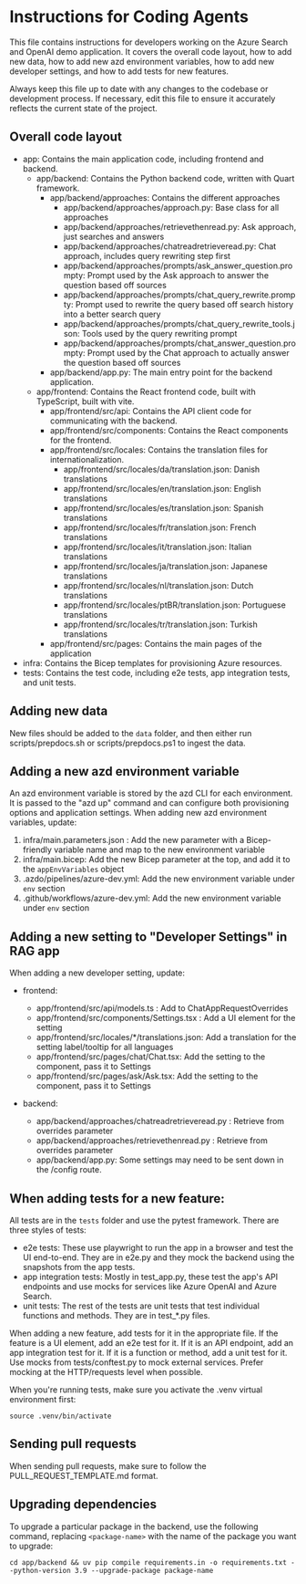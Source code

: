 # Instructions for Coding Agents

This file contains instructions for developers working on the Azure Search and OpenAI demo application. It covers the overall code layout, how to add new data, how to add new azd environment variables, how to add new developer settings, and how to add tests for new features.

Always keep this file up to date with any changes to the codebase or development process.
If necessary, edit this file to ensure it accurately reflects the current state of the project.

## Overall code layout

* app: Contains the main application code, including frontend and backend.
  * app/backend: Contains the Python backend code, written with Quart framework.
    * app/backend/approaches: Contains the different approaches
      * app/backend/approaches/approach.py: Base class for all approaches
      * app/backend/approaches/retrievethenread.py: Ask approach, just searches and answers
      * app/backend/approaches/chatreadretrieveread.py: Chat approach, includes query rewriting step first
      * app/backend/approaches/prompts/ask_answer_question.prompty: Prompt used by the Ask approach to answer the question based off sources
      * app/backend/approaches/prompts/chat_query_rewrite.prompty: Prompt used to rewrite the query based off search history into a better search query
      * app/backend/approaches/prompts/chat_query_rewrite_tools.json: Tools used by the query rewriting prompt
      * app/backend/approaches/prompts/chat_answer_question.prompty: Prompt used by the Chat approach to actually answer the question based off sources
    * app/backend/app.py: The main entry point for the backend application.
  * app/frontend: Contains the React frontend code, built with TypeScript, built with vite.
    * app/frontend/src/api: Contains the API client code for communicating with the backend.
    * app/frontend/src/components: Contains the React components for the frontend.
    * app/frontend/src/locales: Contains the translation files for internationalization.
      * app/frontend/src/locales/da/translation.json: Danish translations
      * app/frontend/src/locales/en/translation.json: English translations
      * app/frontend/src/locales/es/translation.json: Spanish translations
      * app/frontend/src/locales/fr/translation.json: French translations
      * app/frontend/src/locales/it/translation.json: Italian translations
      * app/frontend/src/locales/ja/translation.json: Japanese translations
      * app/frontend/src/locales/nl/translation.json: Dutch translations
      * app/frontend/src/locales/ptBR/translation.json: Portuguese translations
      * app/frontend/src/locales/tr/translation.json: Turkish translations
    * app/frontend/src/pages: Contains the main pages of the application
* infra: Contains the Bicep templates for provisioning Azure resources.
* tests: Contains the test code, including e2e tests, app integration tests, and unit tests.

## Adding new data

New files should be added to the `data` folder, and then either run scripts/prepdocs.sh or scripts/prepdocs.ps1 to ingest the data.

## Adding a new azd environment variable

An azd environment variable is stored by the azd CLI for each environment. It is passed to the "azd up" command and can configure both provisioning options and application settings.
When adding new azd environment variables, update:

1. infra/main.parameters.json : Add the new parameter with a Bicep-friendly variable name and map to the new environment variable
1. infra/main.bicep: Add the new Bicep parameter at the top, and add it to the `appEnvVariables` object
1. .azdo/pipelines/azure-dev.yml: Add the new environment variable under `env` section
1. .github/workflows/azure-dev.yml: Add the new environment variable under `env` section

## Adding a new setting to "Developer Settings" in RAG app

When adding a new developer setting, update:

* frontend:
  * app/frontend/src/api/models.ts : Add to ChatAppRequestOverrides
  * app/frontend/src/components/Settings.tsx : Add a UI element for the setting
  * app/frontend/src/locales/*/translations.json: Add a translation for the setting label/tooltip for all languages
  * app/frontend/src/pages/chat/Chat.tsx: Add the setting to the component, pass it to Settings
  * app/frontend/src/pages/ask/Ask.tsx: Add the setting to the component, pass it to Settings

* backend:
  * app/backend/approaches/chatreadretrieveread.py :  Retrieve from overrides parameter
  * app/backend/approaches/retrievethenread.py : Retrieve from overrides parameter
  * app/backend/app.py: Some settings may need to be sent down in the /config route.

## When adding tests for a new feature:

All tests are in the `tests` folder and use the pytest framework.
There are three styles of tests:

* e2e tests: These use playwright to run the app in a browser and test the UI end-to-end. They are in e2e.py and they mock the backend using the snapshots from the app tests.
* app integration tests: Mostly in test_app.py, these test the app's API endpoints and use mocks for services like Azure OpenAI and Azure Search.
* unit tests: The rest of the tests are unit tests that test individual functions and methods. They are in test_*.py files.

When adding a new feature, add tests for it in the appropriate file.
If the feature is a UI element, add an e2e test for it.
If it is an API endpoint, add an app integration test for it.
If it is a function or method, add a unit test for it.
Use mocks from tests/conftest.py to mock external services. Prefer mocking at the HTTP/requests level when possible.

When you're running tests, make sure you activate the .venv virtual environment first:

```shell
source .venv/bin/activate
```

## Sending pull requests

When sending pull requests, make sure to follow the PULL_REQUEST_TEMPLATE.md format.

## Upgrading dependencies

To upgrade a particular package in the backend, use the following command, replacing `<package-name>` with the name of the package you want to upgrade:

```shell
cd app/backend && uv pip compile requirements.in -o requirements.txt --python-version 3.9 --upgrade-package package-name
```
